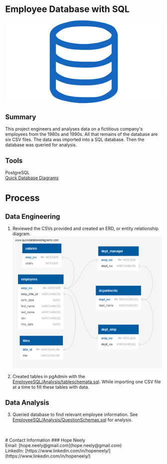 # Employee Database with SQL
![EmployeeSQL/data/sql.png](EmployeeSQL/data/sql.png)
## Summary
This project engineers and analyses data on a fictitious company's employees from the 1980s and 1990s. All that remains of the database are six CSV files. The data was imported into a SQL database. Then the database was queried for analysis. 

## Tools
PostgreSQL<br>
[Quick Database Diagrams](http://www.quickdatabasediagrams.com)

# Process
## Data Engineering
1. Reviewed the CSVs provided and created an ERD, or entity relationship diagram.
![EmployeeSQL/data/ERD.png](EmployeeSQL/data/ERD.png)

2. Created tables in pgAdmin with the [EmployeeSQL/Analysis/tableschemata.sql](EmployeeSQL/Analysis/tableschemata.sql). While importing one CSV file at a time to fill these tables with data.

## Data Analysis

3. Queried database to find relevant employee information. See [EmployeeSQL/Analysis/QuestionSchemas.sql](EmployeeSQL/Analysis/QuestionSchemas.sql) for analysis.
<br>
<br>
# Contact Information
### Hope Neely<br>
Email: [hope.neely@gmail.com](hope.neely@gmail.com)<br>
LinkedIn: [https://www.linkedin.com/in/hopeneely/](https://www.linkedin.com/in/hopeneely/)